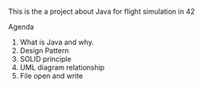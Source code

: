 This is the a project about Java for flight simulation in 42

Agenda
1. What is Java and why.
2. Design Pattern
3. SOLID principle
4. UML diagram relationship
5. File open and write